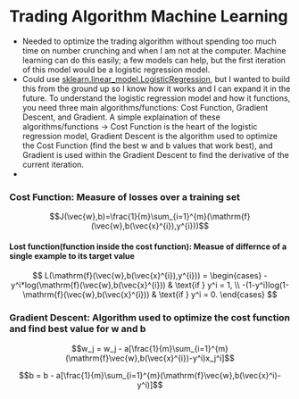 # Trading Algorithm Machine Learning

- Needed to optimize the trading algorithm without spending too much time on number crunching and when I am not at the computer. Machine learning can do this easily; a few models can help, but the first iteration of this model would be a logistic regression model.
- Could use [sklearn.linear_model.LogisticRegression](https://scikit-learn.org/stable/modules/generated/sklearn.linear_model.LogisticRegression.html), but I wanted to build this from the ground up so I know how it works and I can expand it in the future. To understand the logistic regression model and how it functions, you need three main algorithms/functions: Cost Function, Gradient Descent, and Gradient. A simple explaination of these algorithms/functions -> Cost Function is the heart of the logistic regression model, Gradient Descent is the algorithm used to optimize the Cost Function (find the best w and b values that work best), and Gradient is used within the Gradient Descent to find the derivative of the current iteration.
-  

### Cost Function: Measure of losses over a training set
$$J(\vec{w},b)=\frac{1}{m}\sum_{i=1}^{m}(\mathrm{f}(\vec{w},b(\vec{x}^{i}),y^{i}))$$
#### Lost function(function inside the cost function): Measue of differnce of a single example to its target value 
$$
L(\mathrm{f}(\vec{w},b(\vec{x}^{i}),y^{i})) = 
\begin{cases}
    -y^i*log(\mathrm{f}(\vec{w},b(\vec{x}^{i})) & \text{if } y^i = 1, \\
    -(1-y^i)log(1-\mathrm{f}(\vec{w},b(\vec{x}^{i})) & \text{if } y^i = 0.
\end{cases}
$$
### Gradient Descent: Algorithm used to optimize the cost function and find best value for w and b
$$w_j = w_j - a[\frac{1}{m}\sum_{i=1}^{m}(\mathrm{f}\vec{w},b(\vec{x}^{i})-y^i)x_j^i]$$

$$b = b - a[\frac{1}{m}\sum_{i=1}^{m}(\mathrm{f}\vec{w},b(\vec{x}^i)-y^i)]$$

